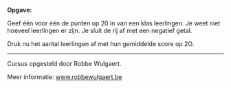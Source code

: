 **Opgave:**

Geef één voor één de punten op 20 in van een klas leerlingen. Je weet niet hoeveel leerlingen er zijn. Je sluit de rij af met een negatief getal. 

Druk nu het aantal leerlingen af met hun gemiddelde score op 2O. 




---
Cursus opgesteld door Robbe Wulgaert.

Meer informatie: www.robbewulgaert.be
